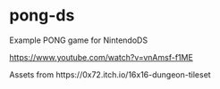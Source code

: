 # pong-ds
<p> Example PONG game for NintendoDS </p>

https://www.youtube.com/watch?v=vnAmsf-f1ME

<p> Assets from https://0x72.itch.io/16x16-dungeon-tileset  </p>
